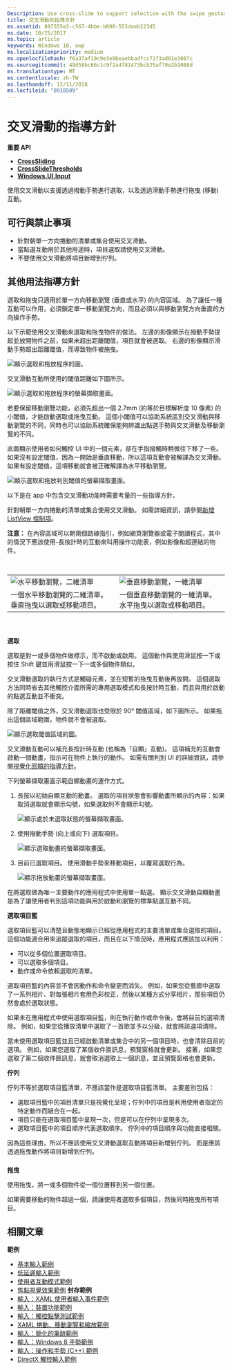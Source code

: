 ```yaml
---
Description: Use cross-slide to support selection with the swipe gesture and drag (move) interactions with the slide gesture.
title: 交叉滑動的指導方針
ms.assetid: 897555e2-c567-4bbe-b600-553daeb223d5
ms.date: 10/25/2017
ms.topic: article
keywords: Windows 10, uwp
ms.localizationpriority: medium
ms.openlocfilehash: f6a37af19c9e3e9beaebbadfcc71f3ad01e3087c
ms.sourcegitcommit: 49d58bc66c1c9f2a4f81473bcb25af79e2b1088d
ms.translationtype: MT
ms.contentlocale: zh-TW
ms.lasthandoff: 12/11/2018
ms.locfileid: "8918509"
---
```

# <a name="guidelines-for-cross-slide"></a>交叉滑動的指導方針




**重要 API**

-   [**CrossSliding**](https://msdn.microsoft.com/library/windows/apps/br241942)
-   [**CrossSlideThresholds**](https://msdn.microsoft.com/library/windows/apps/br241941)
-   [**Windows.UI.Input**](https://msdn.microsoft.com/library/windows/apps/br242084)

使用交叉滑動以支援透過撥動手勢進行選取，以及透過滑動手勢進行拖曳 (移動) 互動。

## <a name="span-iddosanddontsspanspan-iddosanddontsspanspan-iddosanddontsspandos-and-donts"></a><span id="Dos_and_don_ts"></span><span id="dos_and_don_ts"></span><span id="DOS_AND_DON_TS"></span>可行與禁止事項


-   針對朝單一方向捲動的清單或集合使用交叉滑動。
-   當點選互動用於其他用途時，項目選取請使用交叉滑動。
-   不要使用交叉滑動將項目新增到佇列。

## <a name="span-idadditionalusageguidancespanspan-idadditionalusageguidancespanspan-idadditionalusageguidancespanadditional-usage-guidance"></a><span id="Additional_usage_guidance"></span><span id="additional_usage_guidance"></span><span id="ADDITIONAL_USAGE_GUIDANCE"></span>其他用法指導方針


選取和拖曳只適用於單一方向移動瀏覽 (垂直或水平) 的內容區域。 為了讓任一種互動可以作用，必須鎖定單一移動瀏覽方向，而且必須以與移動瀏覽方向垂直的方向操作手勢。

以下示範使用交叉滑動來選取和拖曳物件的做法。 左邊的影像顯示在撥動手勢提起並放開物件之前，如果未超出距離閾值，項目就會被選取。 右邊的影像顯示滑動手勢超出距離閾值，而導致物件被施曳。

![顯示選取和拖放程序的圖。](images/crossslide-mechanism.png)

交叉滑動互動所使用的閾值距離如下圖所示。

![顯示選取和拖放程序的螢幕擷取畫面。](images/crossslide-threshold.png)

若要保留移動瀏覽功能，必須先超出一個 2.7mm (約等於目標解析度 10 像素) 的小閾值，才能啟動選取或拖曳互動。 這個小閾值可以協助系統區別交叉滑動與移動瀏覽的不同，同時也可以協助系統確保能夠辨識出點選手勢與交叉滑動及移動瀏覽的不同。

此圖顯示使用者如何觸控 UI 中的一個元素，卻在手指接觸時稍微往下移了一些。 如果沒有設定閾值，因為一開始是垂直移動，所以這項互動會被解譯為交叉滑動。 如果有設定閾值，這項移動就會被正確解譯為水平移動瀏覽。

![顯示選取和拖放判別閾值的螢幕擷取畫面。](images/crossslide-threshold2.png)

以下是在 app 中包含交叉滑動功能時需要考量的一些指導方針。

針對朝單一方向捲動的清單或集合使用交叉滑動。 如需詳細資訊，請參閱[新增 ListView 控制項](https://msdn.microsoft.com/library/windows/apps/hh465382)。

**注意：** 在內容區域可以朝兩個路線指引，例如網頁瀏覽器或電子閱讀程式，其中的情況下應該使用-長按計時的互動來叫用操作功能表，例如影像和超連結的物件。

 

|                                                                                         |                                                                                         |
|-----------------------------------------------------------------------------------------|-----------------------------------------------------------------------------------------|
| ![水平移動瀏覽，二維清單](images/groupedlistview1.png)                | ![垂直移動瀏覽，一維清單](images/listviewlistlayout.png)                |
| 一個水平移動瀏覽的二維清單。 垂直拖曳以選取或移動項目。 | 一個垂直移動瀏覽的一維清單。 水平拖曳以選取或移動項目。 |

 

### <span id="selection"></span><span id="SELECTION"></span>

**選取**

選取是對一或多個物件做標示，而不啟動或啟用。 這個動作與使用滑鼠按一下或按住 Shift 鍵並用滑鼠按一下一或多個物件類似。

交叉滑動選取的執行方式是觸碰元素，並在短暫的拖曳互動後再放開。 這個選取方法同時省去其他觸控介面所需的專用選取模式和長按計時互動，而且與用於啟動的點選互動並不衝突。

除了距離閾值之外，交叉滑動選取也受限於 90° 閾值區域，如下圖所示。 如果拖出這個區域範圍，物件就不會被選取。

![顯示選取閾值區域的圖。](images/crossslide-selection.png)

交叉滑動互動可以補充長按計時互動 (也稱為「自顯」互動)。 這項補充的互動會啟動一個動畫，指示可在物件上執行的動作。 如需有關判別 UI 的詳細資訊，請參閱[視覺化回饋的指導方針](guidelines-for-visualfeedback.md)。

下列螢幕擷取畫面示範自顯動畫的運作方式。

1.  長按以初始自顯互動的動畫。 選取的項目狀態會影響動畫所顯示的內容：如果取消選取就會顯示勾號，如果選取則不會顯示勾號。

    ![顯示處於未選取狀態的螢幕擷取畫面。](images/crossslide-selfreveal1.png)

2.  使用撥動手勢 (向上或向下) 選取項目。

    ![顯示選取動畫的螢幕擷取畫面。](images/crossslide-selfreveal2.png)

3.  目前已選取項目。 使用滑動手勢來移動項目，以覆寫選取行為。

    ![顯示拖放動畫的螢幕擷取畫面。](images/crossslide-selfreveal3.png)

在將選取做為唯一主要動作的應用程式中使用單一點選。 顯示交叉滑動自顯動畫是為了讓使用者判別這項功能與用於啟動和瀏覽的標準點選互動不同。

**選取項目籃**

選取項目籃可以清楚且動態地顯示已經從應用程式的主要清單或集合選取的項目。 這個功能適合用來追蹤選取的項目，而且在以下情況時，應用程式應該加以利用：

-   可以從多個位置選取項目。
-   可以選取多個項目。
-   動作或命令依賴選取的清單。

選取項目籃的內容並不會因動作和命令變更而消失。 例如，如果您從藝廊中選取了一系列相片、對每張相片套用色彩校正，然後以某種方式分享相片，那些項目仍然會處於選取狀態。

如果未在應用程式中使用選取項目籃，則在執行動作或命令後，會將目前的選項清除。 例如，如果您從播放清單中選取了一首歌並予以分級，就會將該選項清除。

當未使用選取項目籃並且已經啟動清單或集合中的另一個項目時，也會清除目前的選項。 例如，如果您選取了某個收件匣訊息，預覽窗格就會更新。 接著，如果您選取了第二個收件匣訊息，就會取消選取上一個訊息，並且預覽窗格也會更新。

**佇列**

佇列不等於選取項目籃清單，不應該當作是選取項目籃清單。 主要差別包括：

-   選取項目籃中的項目清單只是視覺化呈現；佇列中的項目是利用使用者指定的特定動作而組合在一起。
-   項目只能在選取項目籃中呈現一次，但是可以在佇列中呈現多次。
-   選取項目籃中的項目順序代表選取順序。 佇列中的項目順序與功能直接相關。

因為這些理由，所以不應該使用交叉滑動選取互動將項目新增到佇列。 而是應該透過拖曳動作將項目新增到佇列。

### <span id="draganddrop"></span><span id="DRAGANDDROP"></span>

**拖曳**

使用拖曳，將一或多個物件從一個位置移到另一個位置。

如果需要移動的物件超過一個，請讓使用者選取多個項目，然後同時拖曳所有項目。

## <a name="span-idrelatedtopicsspanrelated-articles"></a><span id="related_topics"></span>相關文章


**範例**
* [基本輸入範例](http://go.microsoft.com/fwlink/p/?LinkID=620302)
* [低延遲輸入範例](http://go.microsoft.com/fwlink/p/?LinkID=620304)
* [使用者互動模式範例](http://go.microsoft.com/fwlink/p/?LinkID=619894)
* [焦點視覺效果範例](http://go.microsoft.com/fwlink/p/?LinkID=619895)
**封存範例**
* [輸入：XAML 使用者輸入事件範例](http://go.microsoft.com/fwlink/p/?linkid=226855)
* [輸入：裝置功能範例](http://go.microsoft.com/fwlink/p/?linkid=231530)
* [輸入：觸控點擊測試範例](http://go.microsoft.com/fwlink/p/?linkid=231590)
* [XAML 捲動、移動瀏覽和縮放範例](http://go.microsoft.com/fwlink/p/?linkid=251717)
* [輸入：簡化的筆跡範例](http://go.microsoft.com/fwlink/p/?linkid=246570)
* [輸入：Windows 8 手勢範例](http://go.microsoft.com/fwlink/p/?LinkId=264995)
* [輸入：操作和手勢 (C++) 範例](http://go.microsoft.com/fwlink/p/?linkid=231605)
* [DirectX 觸控輸入範例](http://go.microsoft.com/fwlink/p/?LinkID=231627)
 

 




